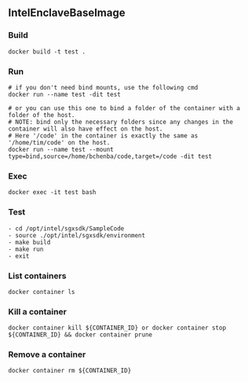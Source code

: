 ## IntelEnclaveBaseImage

### Build
```shell
docker build -t test .
```

### Run
```shell
# if you don't need bind mounts, use the following cmd
docker run --name test -dit test

# or you can use this one to bind a folder of the container with a folder of the host.
# NOTE: bind only the necessary folders since any changes in the container will also have effect on the host.
# Here '/code' in the container is exactly the same as '/home/tim/code' on the host. 
docker run --name test --mount type=bind,source=/home/bchenba/code,target=/code -dit test
```

### Exec
```shell
docker exec -it test bash
```

### Test
```
- cd /opt/intel/sgxsdk/SampleCode
- source ./opt/intel/sgxsdk/environment
- make build
- make run
- exit
```

### List containers
```shell
docker container ls
```

### Kill a container
```shell
docker container kill ${CONTAINER_ID} or docker container stop ${CONTAINER_ID} && docker container prune
```

### Remove a container
```shell
docker container rm ${CONTAINER_ID}
```